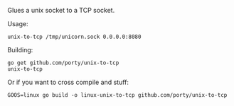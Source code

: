 Glues a unix socket to a TCP socket.

Usage:

```
unix-to-tcp /tmp/unicorn.sock 0.0.0.0:8080
```

Building:

```
go get github.com/porty/unix-to-tcp
unix-to-tcp
```

Or if you want to cross compile and stuff:

```
GOOS=linux go build -o linux-unix-to-tcp github.com/porty/unix-to-tcp
```
